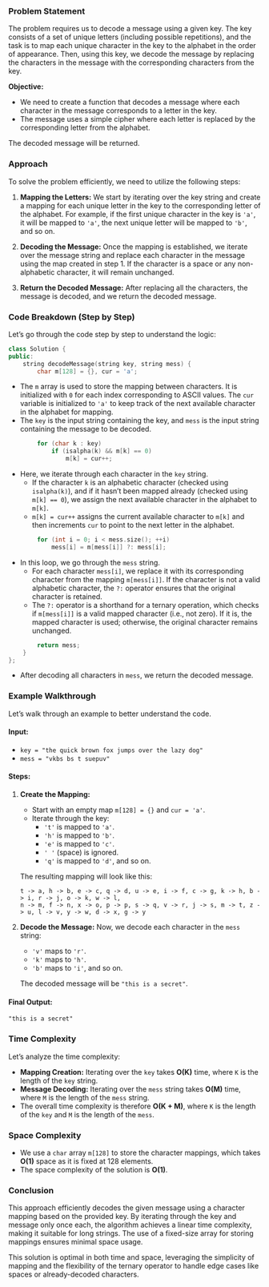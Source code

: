 ### Problem Statement

The problem requires us to decode a message using a given key. The key consists of a set of unique letters (including possible repetitions), and the task is to map each unique character in the key to the alphabet in the order of appearance. Then, using this key, we decode the message by replacing the characters in the message with the corresponding characters from the key.

**Objective:**
- We need to create a function that decodes a message where each character in the message corresponds to a letter in the key.
- The message uses a simple cipher where each letter is replaced by the corresponding letter from the alphabet.
  
The decoded message will be returned.

### Approach

To solve the problem efficiently, we need to utilize the following steps:

1. **Mapping the Letters:**
   We start by iterating over the key string and create a mapping for each unique letter in the key to the corresponding letter of the alphabet. For example, if the first unique character in the key is `'a'`, it will be mapped to `'a'`, the next unique letter will be mapped to `'b'`, and so on.

2. **Decoding the Message:**
   Once the mapping is established, we iterate over the message string and replace each character in the message using the map created in step 1. If the character is a space or any non-alphabetic character, it will remain unchanged.

3. **Return the Decoded Message:**
   After replacing all the characters, the message is decoded, and we return the decoded message.

### Code Breakdown (Step by Step)

Let’s go through the code step by step to understand the logic:

```cpp
class Solution {
public:
    string decodeMessage(string key, string mess) {
        char m[128] = {}, cur = 'a';
```

- The `m` array is used to store the mapping between characters. It is initialized with `0` for each index corresponding to ASCII values. The `cur` variable is initialized to `'a'` to keep track of the next available character in the alphabet for mapping.
- The `key` is the input string containing the key, and `mess` is the input string containing the message to be decoded.

```cpp
        for (char k : key)
            if (isalpha(k) && m[k] == 0)
                m[k] = cur++;
```

- Here, we iterate through each character in the `key` string.
  - If the character `k` is an alphabetic character (checked using `isalpha(k)`), and if it hasn’t been mapped already (checked using `m[k] == 0`), we assign the next available character in the alphabet to `m[k]`.
  - `m[k] = cur++` assigns the current available character to `m[k]` and then increments `cur` to point to the next letter in the alphabet.

```cpp
        for (int i = 0; i < mess.size(); ++i)
            mess[i] = m[mess[i]] ?: mess[i];
```

- In this loop, we go through the `mess` string.
  - For each character `mess[i]`, we replace it with its corresponding character from the mapping `m[mess[i]]`. If the character is not a valid alphabetic character, the `?:` operator ensures that the original character is retained.
  - The `?:` operator is a shorthand for a ternary operation, which checks if `m[mess[i]]` is a valid mapped character (i.e., not zero). If it is, the mapped character is used; otherwise, the original character remains unchanged.
  
```cpp
        return mess;
    }
};
```

- After decoding all characters in `mess`, we return the decoded message.

### Example Walkthrough

Let’s walk through an example to better understand the code.

#### Input:
- `key = "the quick brown fox jumps over the lazy dog"`
- `mess = "vkbs bs t suepuv"`

#### Steps:
1. **Create the Mapping:**
   - Start with an empty map `m[128] = {}` and `cur = 'a'`.
   - Iterate through the key:
     - `'t'` is mapped to `'a'`.
     - `'h'` is mapped to `'b'`.
     - `'e'` is mapped to `'c'`.
     - `' '` (space) is ignored.
     - `'q'` is mapped to `'d'`, and so on.
   
   The resulting mapping will look like this:
   ```
   t -> a, h -> b, e -> c, q -> d, u -> e, i -> f, c -> g, k -> h, b -> i, r -> j, o -> k, w -> l,
   n -> m, f -> n, x -> o, p -> p, s -> q, v -> r, j -> s, m -> t, z -> u, l -> v, y -> w, d -> x, g -> y
   ```

2. **Decode the Message:**
   Now, we decode each character in the `mess` string:
   - `'v'` maps to `'r'`.
   - `'k'` maps to `'h'`.
   - `'b'` maps to `'i'`, and so on.
   
   The decoded message will be `"this is a secret"`.

#### Final Output:
```
"this is a secret"
```

### Time Complexity

Let’s analyze the time complexity:

- **Mapping Creation:** Iterating over the `key` takes **O(K)** time, where `K` is the length of the `key` string.
- **Message Decoding:** Iterating over the `mess` string takes **O(M)** time, where `M` is the length of the `mess` string.
- The overall time complexity is therefore **O(K + M)**, where `K` is the length of the `key` and `M` is the length of the `mess`.

### Space Complexity

- We use a `char` array `m[128]` to store the character mappings, which takes **O(1)** space as it is fixed at 128 elements.
- The space complexity of the solution is **O(1)**.

### Conclusion

This approach efficiently decodes the given message using a character mapping based on the provided key. By iterating through the key and message only once each, the algorithm achieves a linear time complexity, making it suitable for long strings. The use of a fixed-size array for storing mappings ensures minimal space usage.

This solution is optimal in both time and space, leveraging the simplicity of mapping and the flexibility of the ternary operator to handle edge cases like spaces or already-decoded characters.
